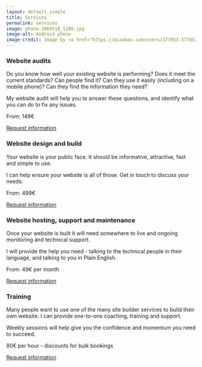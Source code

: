```yaml
---
layout: default_simple
title: Services
permalink: services
image: phone-1869510_1280.jpg
image-alt: Android phone
image-credit: Image by <a href="https://pixabay.com/users/377053-377053/?utm_source=link-attribution&utm_medium=referral&utm_campaign=image&utm_content=459196">377053</a> from <a href="https://pixabay.com//?utm_source=link-attribution&utm_medium=referral&utm_campaign=image&utm_content=459196">Pixabay</a>
---
```

### Website audits

Do you know how well your existing website is performing? Does it meet the current standards? Can people find it? Can they use it easily (including on a mobile phone)? Can they find the information they need?

My website audit will help you to answer these questions, and identify what you can do to fix any issues.

From: 149€

<a class="button" href="{{ site.baseurl }}/contact">Request information</a>

### Website design and build

Your website is your public face. It should be informative, attractive, fast and simple to use.

I can help ensure your website is all of those. Get in touch to discuss your needs.

From: 499€

<a class="button" href="{{ site.baseurl }}/contact">Request information</a>

### Website hosting, support and maintenance

Once your website is built it will need somewhere to live and ongoing monitoring and technical support.

I will provide the help you need - talking to the technical people in their language, and talking to you in Plain English.

From: 49€ per month

<a class="button" href="{{ site.baseurl }}/contact">Request information</a>

### Training

Many people want to use one of the many site builder services to build their own website. I can provide one-to-one coaching, training and support.

Weekly sessions will help give you the confidence and momentum you need to succeed.

80€ per hour - discounts for bulk bookings

<a class="button" href="{{ site.baseurl }}/contact">Request information</a>

